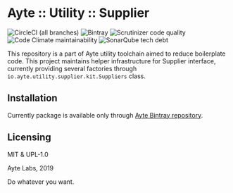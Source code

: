 # Ayte :: Utility :: Supplier

![CircleCI (all branches)](https://img.shields.io/circleci/project/github/ayte-io/java-utility-supplier.svg?style=flat-square)
![Bintray](https://img.shields.io/bintray/v/ayte/maven/io.ayte.utility.supplier.svg?style=flat-square)
![Scrutinizer code quality](https://img.shields.io/scrutinizer/g/ayte-io/java-utility-supplier.svg?style=flat-square)
![Code Climate maintainability](https://img.shields.io/codeclimate/maintainability/ayte-io/java-utility-supplier.svg?style=flat-square)
![SonarQube tech debt](https://img.shields.io/sonar/https/sonarcloud.io/io.ayte.utility.supplier:parent/tech_debt.svg?style=flat-square)

This repository is a part of Ayte utility toolchain aimed to reduce 
boilerplate code. This project maintains helper infrastructure for 
Supplier interface, currently providing several factories through
`io.ayte.utility.supplier.kit.Suppliers` class.

## Installation

Currently package is available only through 
[Ayte Bintray repository](https://bintray.com/beta/#/ayte/maven/).

## Licensing

MIT & UPL-1.0

Ayte Labs, 2019

Do whatever you want.
